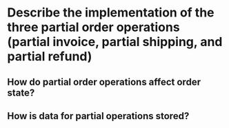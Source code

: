 # Describe the implementation of the three partial order operations (partial invoice, partial shipping, and partial refund)

## How do partial order operations affect order state?

## How is data for partial operations stored?
